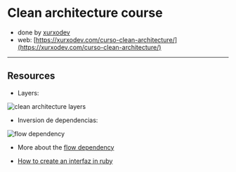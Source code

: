 # Clean architecture course

- done by [xurxodev](https://twitter.com/xurxodev)
- web: [https://xurxodev.com/curso-clean-architecture/](https://xurxodev.com/curso-clean-architecture/)


----

## Resources

- Layers:

![clean architecture layers](https://github.com/jchuerva/clean_architecture_course/assets/5942864/bbcbcee3-59ae-415a-bf18-d490f0aa0b79)



- Inversion de dependencias:

![flow dependency](https://github.com/jchuerva/clean_architecture_course/assets/5942864/cd803fd6-a99d-41e6-a7a1-67383f0d3c6e)
- More about the [flow dependency](https://proandroiddev.com/clean-architecture-data-flow-dependency-rule-615ffdd79e29)

- [How to create an interfaz in ruby](https://otroespacioblog.wordpress.com/2018/06/24/sobre-las-interfaces-en-ruby/)
